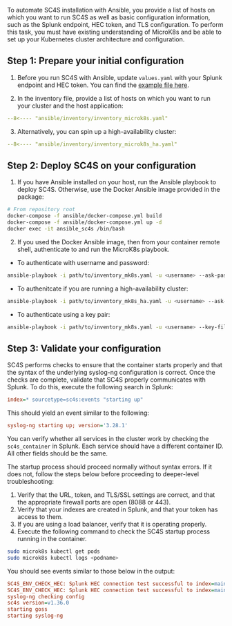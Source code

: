 To automate SC4S installation with Ansible, you provide a list of hosts on which you want to run SC4S as well as basic configuration information, such as the Splunk endpoint, HEC token, and TLS configuration. To perform this task, you must have existing understanding of MicroK8s and be able to set up your Kubernetes cluster architecture and configuration.

## Step 1: Prepare your initial configuration

1. Before you run SC4S with Ansible, update `values.yaml` with your Splunk endpoint and HEC token. 
You can find the [example file here](/charts/splunk-connect-for-syslog/values.yaml).

2. In the inventory file, provide a list of hosts on which you want to run your cluster and the host application:
``` yaml
--8<---- "ansible/inventory/inventory_microk8s.yaml"
```
3. Alternatively, you can spin up a high-availability cluster:
``` yaml
--8<---- "ansible/inventory/inventory_microk8s_ha.yaml"
```
## Step 2: Deploy SC4S on your configuration
1. If you have Ansible installed on your host, run the Ansible playbook to deploy SC4S. Otherwise, use the Docker Ansible image provided in the package:
```bash
# From repository root
docker-compose -f ansible/docker-compose.yml build
docker-compose -f ansible/docker-compose.yml up -d
docker exec -it ansible_sc4s /bin/bash
```
2. If you used the Docker Ansible image, then from your container remote shell, authenticate to and run the MicroK8s playbook.
* To authenticate with username and password:
``` bash 
ansible-playbook -i path/to/inventory_mk8s.yaml -u <username> --ask-pass path/to/playbooks/microk8s.yml
```
* To authenitcate if you are running a high-availability cluster:
``` bash 
ansible-playbook -i path/to/inventory_mk8s_ha.yaml -u <username> --ask-pass path/to/playbooks/microk8s_ha.yml
```
* To authenticate using a key pair:
``` bash 
ansible-playbook -i path/to/inventory_mk8s.yaml -u <username> --key-file <key_file> path/to/playbooks/microk8s.yml
```

## Step 3: Validate your configuration

SC4S performs checks to ensure that the container starts properly and that the syntax of the underlying syslog-ng
configuration is correct. Once the checks are complete, validate that SC4S properly communicates with Splunk. To do this, execute the following search in Splunk:

```ini
index=* sourcetype=sc4s:events "starting up"
```

This should yield an event similar to the following:

```ini
syslog-ng starting up; version='3.28.1'
```

You can verify whether all services in the cluster work by checking the ```sc4s_container``` in Splunk. Each service should have a different container ID. All other fields should be the same.

The startup process should proceed normally without syntax errors. If it does not,
follow the steps below before proceeding to deeper-level troubleshooting:

1. Verify that the URL, token, and TLS/SSL settings are correct, and that the appropriate firewall ports are open (8088 or 443).
2. Verify that your indexes are created in Splunk, and that your token has access to them.
3. If you are using a load balancer, verify that it is operating properly.
4. Execute the following command to check the SC4S startup process running in the container.
   
```bash
sudo microk8s kubectl get pods
sudo microk8s kubectl logs <podname>
```

You should see events similar to those below in the output:

```ini
SC4S_ENV_CHECK_HEC: Splunk HEC connection test successful to index=main for sourcetype=sc4s:fallback...
SC4S_ENV_CHECK_HEC: Splunk HEC connection test successful to index=main for sourcetype=sc4s:events...
syslog-ng checking config
sc4s version=v1.36.0
starting goss
starting syslog-ng
```
